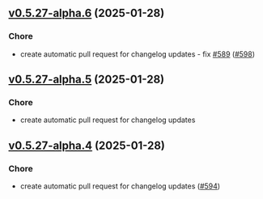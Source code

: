 
<a name="v0.5.27-alpha.6"></a>

## [v0.5.27-alpha.6](https://github.com/openhotel/openhotel/compare/v0.5.27-alpha.5...v0.5.27-alpha.6) (2025-01-28)

### Chore

- create automatic pull request for changelog updates - fix [#589](https://github.com/openhotel/openhotel/issues/589) ([#598](https://github.com/openhotel/openhotel/issues/598))
  
  
<a name="v0.5.27-alpha.5"></a>

## [v0.5.27-alpha.5](https://github.com/openhotel/openhotel/compare/v0.5.27-alpha.4...v0.5.27-alpha.5) (2025-01-28)

### Chore

- create automatic pull request for changelog updates
  
  
<a name="v0.5.27-alpha.4"></a>

## [v0.5.27-alpha.4](https://github.com/openhotel/openhotel/compare/v0.5.27-alpha.3...v0.5.27-alpha.4) (2025-01-28)

### Chore

- create automatic pull request for changelog updates ([#594](https://github.com/openhotel/openhotel/issues/594))
  
  